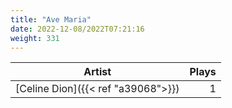 ```yaml
---
title: "Ave Maria"
date: 2022-12-08/2022T07:21:16
weight: 331
---
```




 Artist | Plays 
----- | -----:
[Celine Dion]({{< ref "a39068">}}) | 1
